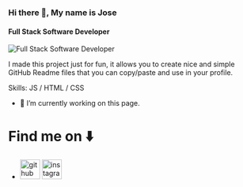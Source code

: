 ### Hi there 👋, My name is Jose
#### Full Stack Software Developer
![Full Stack Software Developer](https://github.com/JoseParra28)

I made this project just for fun, it allows you to create nice and simple GitHub Readme files that you can copy/paste and use in your profile.

Skills: JS / HTML / CSS

- 🔭 I’m currently working on this page. 
# Find me on ⬇️
- [<img src='https://cdn.jsdelivr.net/npm/simple-icons@3.0.1/icons/github.svg' alt='github' height='40'>](https://github.com/JoseParra28)  [<img src='https://cdn.jsdelivr.net/npm/simple-icons@3.0.1/icons/instagram.svg' alt='instagram' height='40'>](https://www.instagram.com/liftandcook_/)  



<!--
**JoseParra28/JoseParra28** is a ✨ _special_ ✨ repository because its `README.md` (this file) appears on your GitHub profile.

Here are some ideas to get you started:

- 🔭 I’m currently working on ...
- 🌱 I’m currently learning ...
- 👯 I’m looking to collaborate on ...
- 🤔 I’m looking for help with ...
- 💬 Ask me about ...
- 📫 How to reach me: ...
- 😄 Pronouns: ...
- ⚡ Fun fact: ...
-->
